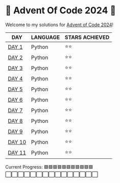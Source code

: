 # 🎄 Advent Of Code 2024 🎄

Welcome to my solutions for [Advent of Code 2024](https://adventofcode.com/)!

| DAY             | LANGUAGE      | STARS ACHIEVED | 
| --------------- | ------------- | -------------- |
|[DAY 1](DAY1/)   | Python        | ⭐️⭐️ |
|[DAY 2](DAY2/)   | Python        | ⭐️⭐️ |
|[DAY 3](DAY3/)   | Python        | ⭐️⭐️ |
|[DAY 4](DAY4/)   | Python        | ⭐️⭐️ |
|[DAY 5](DAY5/)   | Python        | ⭐️⭐️ |
|[DAY 6](DAY6/)   | Python        | ⭐️⭐️ |
|[DAY 7](DAY7/)   | Python        | ⭐️⭐️ |
|[DAY 8](DAY8/)   | Python        | ⭐️⭐️ |
|[DAY 9](DAY9/)   | Python        | ⭐️⭐️ |
|[DAY 10](DAY10/)   | Python        | ⭐️⭐️ |
|[DAY 11](DAY11/)   | Python        | ⭐️⭐️ |


Current Progress: 🟩🟩🟩🟩🟩🟩🟩🟩🟩🟩🟩⬜⬜⬜⬜⬜⬜⬜⬜⬜⬜⬜⬜⬜⬜⬜

